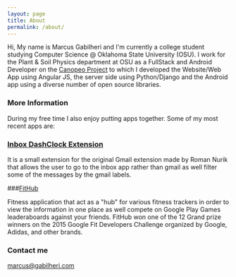 ```yaml
---
layout: page
title: About
permalink: /about/
---
```


Hi, My name is Marcus Gabilheri and I'm currently a college student studying Computer Science @ Oklahoma State University (OSU). I work for the Plant & Soil Physics department at OSU as a FullStack and Android Developer on the [Canopeo Project](http://www.canopeoapp.com/) to which I developed the Website/Web App using Angular JS, the server side using Python/Django and the Android app using a diverse number of open source libraries.

### More Information

During my free time I also enjoy putting apps together. Some of my most recent apps are:

### [Inbox DashClock Extension](https://play.google.com/store/apps/details?id=gabilheri.com.inboxdashclock)

It is a small extension for the original Gmail extension made by Roman Nurik that allows the user to go to the inbox app rather than gmail as well filter some of the messages by the gmail labels.

###[FitHub](https://play.google.com/store/apps/details?id=com.gabilheri.fithub)

Fitness application that act as a "hub" for various fitness trackers in order to view the information in one place as well compete on Google Play Games leaderaboards against your friends.
FitHub won one of the 12 Grand prize winners on the 2015 Google Fit Developers Challenge organized by Google, Adidas, and other brands.


### Contact me

[marcus@gabilheri.com](mailto:marcus@gabilheri.com)
